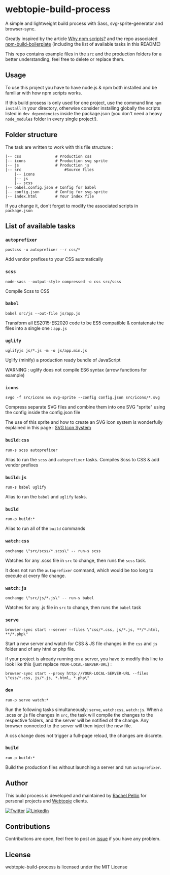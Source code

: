 # webtopie-build-process
A simple and lightweight build process with Sass, svg-sprite-generator and browser-sync.

Greatly inspired by the article [Why npm scripts?](https://css-tricks.com/why-npm-scripts/) and the repo associated [npm-build-boilerplate](https://github.com/damonbauer/npm-build-boilerplate) (including the list of available tasks in this README)

This repo contains example files in the `src` and the production folders for a better understanding, feel free to delete or replace them.

## Usage
To use this project you have to have node.js & npm both installed and be familiar with how npm scripts works.

If this build prosess is only used for one project, use the command line `npm install` in your directory, otherwise consider installing globally the scripts listed in `dev dependencies` inside the package.json (you don't need a heavy `node_modules` folder in every single project!).

## Folder structure
The task are written to work with this file structure :

```
|-- css               # Production css
|-- icons             # Production svg sprite
|-- js                # Production js
|-- src                   #Source files
    |-- icons
    |-- js
    |-- scss
|-- babel.config.json # Config for babel
|-- config.json       # Config for svg-sprite
|-- index.html        # Your index file
```

If you change it, don't forget to modify the associated scripts in `package.json`

## List of available tasks
### `autoprefixer`
  `postcss -u autoprefixer --r css/*`

  Add vendor prefixes to your CSS automatically

### `scss`
  `node-sass --output-style compressed -o css src/scss`

  Compile Scss to CSS

### `babel`
  `babel src/js --out-file js/app.js`

  Transform all ES2015-ES2020 code to be ES5 compatible & contatenate the files into a single one : `app.js`

### `uglify`
  `uglifyjs js/*.js -m -o js/app.min.js`

  Uglify (minify) a production ready bundle of JavaScript
  
  WARNING : uglify does not compile ES6 syntax (arrow functions for example)

### `icons`
  `svgo -f src/icons && svg-sprite --config config.json src/icons/*.svg`

  Compress separate SVG files and combine them into one SVG "sprite" using the config inside the config.json file
  
  The use of this sprite and how to create an SVG icon system is wonderfully explained in this page : [SVG Icon System](https://mcraiganthony.github.io/svg-icons/)

### `build:css`
  `run-s scss autoprefixer`

  Alias to run the `scss` and `autoprefixer` tasks. Compiles Scss to CSS & add vendor prefixes

### `build:js`
  `run-s babel uglify`

  Alias to run the `babel` and `uglify` tasks.

### `build`
  `run-p build:*`

  Alias to run all of the `build` commands

### `watch:css`
  `onchange \"src/scss/*.scss\" -- run-s scss`

  Watches for any .scss file in `src` to change, then runs the `scss` task.
  
  It does not run the `autoprefixer` command, which would be too long to execute at every file change.

### `watch:js`
  `onchange \"src/js/*.js\" -- run-s babel`

  Watches for any .js file in `src` to change, then runs the `babel` task
  
### `serve`
  `browser-sync start --server --files \"css/*.css, js/*.js, **/*.html, **/*.php\"`

  Start a new server and watch for CSS & JS file changes in the `css` and `js` folder and of any html or php file.

  if your project is already running on a server, you have to modify this line to look like this (just replace `YOUR-LOCAL-SERVER-URL`) :
  
  `browser-sync start --proxy http://YOUR-LOCAL-SERVER-URL --files \"css/*.css, js/*.js, *.html, *.php\"`

### `dev`
  `run-p serve watch:*`

  Run the following tasks simultaneously: `serve`, `watch:css`, `watch:js`. When a .scss or .js file changes in `src`, the task will compile the changes to the respective folders, and the server will be notified of the change. Any browser connected to the server will then inject the new file.
  
  A css change does not trigger a full-page reload, the changes are discrete.

### `build`
  `run-p build:*`

  Build the production files without launching a server and run `autoprefixer`.



## Author
This build process is developed and maintained by [Rachel Pellin](https://prachel.fr/) for personal projects and [Webtopie](https://webtopie.fr/) clients.

[![Twitter](https://img.shields.io/badge/Twitter-4A4A4A?style=flat-square&logo=twitter)](https://twitter.com/r_a_chl)  [![LinkedIn](https://img.shields.io/badge/LinkedIn-4A4A4A?style=flat-square&logo=linkedin)](https://www.linkedin.com/in/rachel-pellin/)

## Contributions
Contributions are open, feel free to post an [issue](https://github.com/rachelwe/Simulateur-ecoindex/issues) if you have any problem.

## License
webtopie-build-process is licensed under the MIT License
